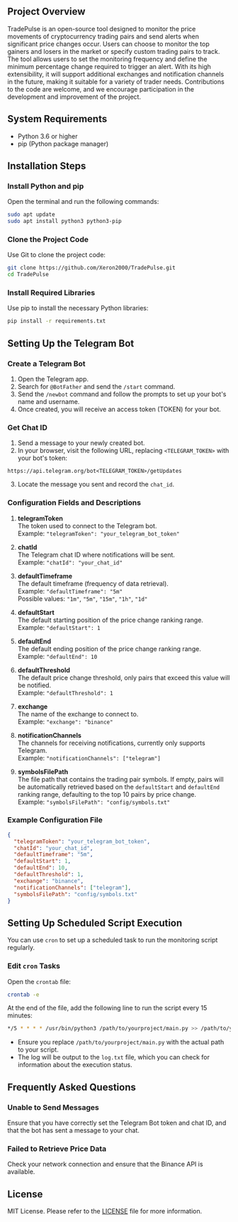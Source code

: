 ## Project Overview

TradePulse is an open-source tool designed to monitor the price movements of cryptocurrency trading pairs and send alerts when significant price changes occur. Users can choose to monitor the top gainers and losers in the market or specify custom trading pairs to track. The tool allows users to set the monitoring frequency and define the minimum percentage change required to trigger an alert. With its high extensibility, it will support additional exchanges and notification channels in the future, making it suitable for a variety of trader needs. Contributions to the code are welcome, and we encourage participation in the development and improvement of the project.

## System Requirements

- Python 3.6 or higher
- pip (Python package manager)

## Installation Steps

### Install Python and pip

Open the terminal and run the following commands:

```bash
sudo apt update
sudo apt install python3 python3-pip
```

### Clone the Project Code

Use Git to clone the project code:

```bash
git clone https://github.com/Xeron2000/TradePulse.git
cd TradePulse
```

### Install Required Libraries

Use pip to install the necessary Python libraries:

```bash
pip install -r requirements.txt
```

## Setting Up the Telegram Bot

### Create a Telegram Bot

1. Open the Telegram app.
2. Search for `@BotFather` and send the `/start` command.
3. Send the `/newbot` command and follow the prompts to set up your bot's name and username.
4. Once created, you will receive an access token (TOKEN) for your bot.

### Get Chat ID

1. Send a message to your newly created bot.
2. In your browser, visit the following URL, replacing `<TELEGRAM_TOKEN>` with your bot's token:

```
https://api.telegram.org/bot<TELEGRAM_TOKEN>/getUpdates
```

3. Locate the message you sent and record the `chat_id`.

### Configuration Fields and Descriptions

1. **telegramToken**  
   The token used to connect to the Telegram bot.  
   Example: `"telegramToken": "your_telegram_bot_token"`

2. **chatId**  
   The Telegram chat ID where notifications will be sent.  
   Example: `"chatId": "your_chat_id"`

3. **defaultTimeframe**  
   The default timeframe (frequency of data retrieval).  
   Example: `"defaultTimeframe": "5m"`  
   Possible values: `"1m"`, `"5m"`, `"15m"`, `"1h"`, `"1d"`

4. **defaultStart**  
   The default starting position of the price change ranking range.  
   Example: `"defaultStart": 1`

5. **defaultEnd**  
   The default ending position of the price change ranking range.  
   Example: `"defaultEnd": 10`

6. **defaultThreshold**  
   The default price change threshold, only pairs that exceed this value will be notified.  
   Example: `"defaultThreshold": 1`

7. **exchange**  
   The name of the exchange to connect to.  
   Example: `"exchange": "binance"`

8. **notificationChannels**  
   The channels for receiving notifications, currently only supports Telegram.  
   Example: `"notificationChannels": ["telegram"]`

9. **symbolsFilePath**  
   The file path that contains the trading pair symbols. If empty, pairs will be automatically retrieved based on the `defaultStart` and `defaultEnd` ranking range, defaulting to the top 10 pairs by price change.  
   Example: `"symbolsFilePath": "config/symbols.txt"`

### Example Configuration File

```json
{
  "telegramToken": "your_telegram_bot_token",
  "chatId": "your_chat_id",
  "defaultTimeframe": "5m",
  "defaultStart": 1,
  "defaultEnd": 10,
  "defaultThreshold": 1,
  "exchange": "binance", 
  "notificationChannels": ["telegram"], 
  "symbolsFilePath": "config/symbols.txt"
}
```

## Setting Up Scheduled Script Execution

You can use `cron` to set up a scheduled task to run the monitoring script regularly.

### Edit `cron` Tasks

Open the `crontab` file:

```bash
crontab -e
```

At the end of the file, add the following line to run the script every 15 minutes:

```bash
*/5 * * * * /usr/bin/python3 /path/to/yourproject/main.py >> /path/to/yourproject/log.txt 2>&1
```

- Ensure you replace `/path/to/yourproject/main.py` with the actual path to your script.
- The log will be output to the `log.txt` file, which you can check for information about the execution status.

## Frequently Asked Questions

### Unable to Send Messages

Ensure that you have correctly set the Telegram Bot token and chat ID, and that the bot has sent a message to your chat.

### Failed to Retrieve Price Data

Check your network connection and ensure that the Binance API is available.

## License

MIT License. Please refer to the [LICENSE](LICENSE) file for more information.
